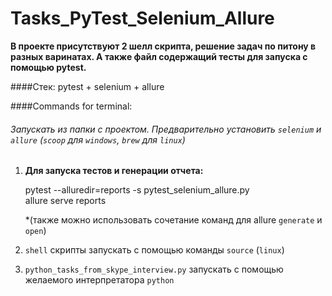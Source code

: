 # Tasks_PyTest_Selenium_Allure
 <b>В проекте присутствуют 2 шелл скрипта, решение задач по питону в разных варинатах.
 А также файл содержащий тесты для запуска с помощью pytest. </b>
 
  
 ####Стек: pytest + selenium + allure 
 
 ####Commands for terminal: 
 ###### Запускать из папки с проектом. Предварительно установить `selenium` и `allure` (`scoop` для `windows`, `brew` для `linux`)
 1. <b>Для запуска тестов и генерации отчета:</b> 
    
    pytest --alluredir=reports -s pytest_selenium_allure.py \
    allure serve reports  
    
    *(также можно использовать сочетание команд для allure `generate` и `open`)
 2. `shell` скрипты запускать с помощью команды `source` (`linux`)
 3. `python_tasks_from_skype_interview.py` запускать с помощью желаемого интерпретатора `python`